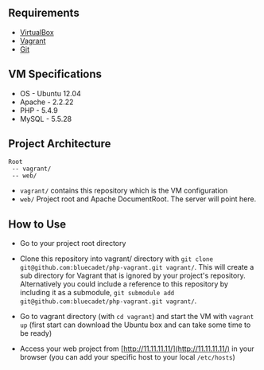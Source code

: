 ## Requirements

* [VirtualBox](https://www.virtualbox.org/wiki/Downloads)
* [Vagrant](https://www.vagrantup.com)
* [Git](http://git-scm.com/downloads)

## VM Specifications

* OS     - Ubuntu 12.04
* Apache - 2.2.22
* PHP    - 5.4.9
* MySQL  - 5.5.28

## Project Architecture
```
Root
 -- vagrant/
 -- web/
```

 * `vagrant/` contains this repository which is the VM configuration
 * `web/`     Project root and Apache DocumentRoot. The server will point here.

## How to Use

* Go to your project root directory
* Clone this repository into vagrant/ directory with `git clone git@github.com:bluecadet/php-vagrant.git vagrant/`. 
This will create a sub directory for Vagrant that is ignored by your project's repository. Alternatively you could 
include a reference to this repository by including it as a submodule,
`git submodule add git@github.com:bluecadet/php-vagrant.git vagrant/`.

* Go to vagrant directory (with `cd vagrant`) and start the VM with `vagrant up` (first start can download the Ubuntu box and can take some time to be ready)
* Access your web project from [http://11.11.11.11/](http://11.11.11.11/) in your browser (you can add your specific host to your local `/etc/hosts`)
